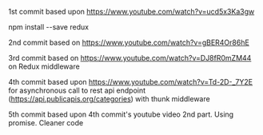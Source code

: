 
1st commit based upon https://www.youtube.com/watch?v=ucd5x3Ka3gw

npm install --save redux

2nd commit based on https://www.youtube.com/watch?v=gBER4Or86hE

3rd commit based on https://www.youtube.com/watch?v=DJ8fR0mZM44 on Redux middleware

4th commit based upon https://www.youtube.com/watch?v=Td-2D-_7Y2E
for asynchronous call to rest api endpoint (https://api.publicapis.org/categories) with thunk middleware

5th commit based upon 4th commit's youtube video 2nd part. Using promise. Cleaner code
